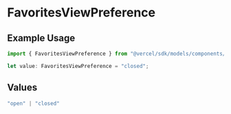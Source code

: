 # FavoritesViewPreference

## Example Usage

```typescript
import { FavoritesViewPreference } from "@vercel/sdk/models/components/authuser.js";

let value: FavoritesViewPreference = "closed";
```

## Values

```typescript
"open" | "closed"
```